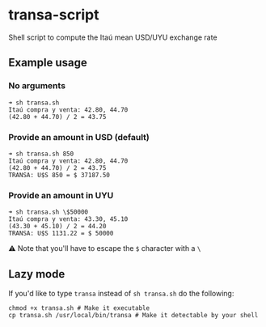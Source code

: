 # transa-script
Shell script to compute the Itaú mean USD/UYU exchange rate


## Example usage


### No arguments
```
➜ sh transa.sh
Itaú compra y venta: 42.80, 44.70
(42.80 + 44.70) / 2 = 43.75
```


### Provide an amount in USD (default)
```
➜ sh transa.sh 850
Itaú compra y venta: 42.80, 44.70
(42.80 + 44.70) / 2 = 43.75
TRANSA: U$S 850 = $ 37187.50
```

### Provide an amount in UYU
```
➜ sh transa.sh \$50000
Itaú compra y venta: 43.30, 45.10
(43.30 + 45.10) / 2 = 44.20
TRANSA: U$S 1131.22 = $ 50000
```
⚠️ Note that you'll have to escape the `$` character with a `\`

## Lazy mode
If you'd like to type `transa` instead of `sh transa.sh` do the following:

```
chmod +x transa.sh # Make it executable
cp transa.sh /usr/local/bin/transa # Make it detectable by your shell
```

